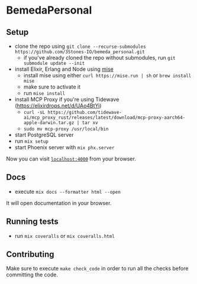 # BemedaPersonal

## Setup

- clone the repo using `git clone --recurse-submodules https://github.com/3Stones-IO/bemeda_personal.git`
  - if you've already cloned the repo without submodules, run `git submodule update --init`
- install Elixir, Erlang and Node using [mise](https://mise.jdx.dev)
  - install mise using either `curl https://mise.run | sh` or `brew install mise`
  - make sure to activate it
  - run `mise install`
- install MCP Proxy if you're using Tidewave (https://elixirdrops.net/d/UAo4BtYi)
  - `curl -sL https://github.com/tidewave-ai/mcp_proxy_rust/releases/latest/download/mcp-proxy-aarch64-apple-darwin.tar.gz | tar xv`
  - `sudo mv mcp-proxy /usr/local/bin`
- start PostgreSQL server
- run `mix setup`
- start Phoenix server with `mix phx.server`

Now you can visit [`localhost:4000`](http://localhost:4000) from your browser.

## Docs

- execute `mix docs --formatter html --open`

It will open documentation in your browser.

## Running tests

- run `mix coveralls` or `mix coveralls.html`

## Contributing

Make sure to execute `make check_code` in order to run all the checks before committing the code.
